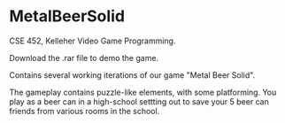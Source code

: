 # MetalBeerSolid
CSE 452, Kelleher
Video Game Programming.

Download the .rar file to demo the game. 

Contains several working iterations of our game "Metal Beer Solid". 

The gameplay contains puzzle-like elements, with some platforming. You play as a beer can in a high-school settting out to save your 5 beer can friends from various rooms in the school.
